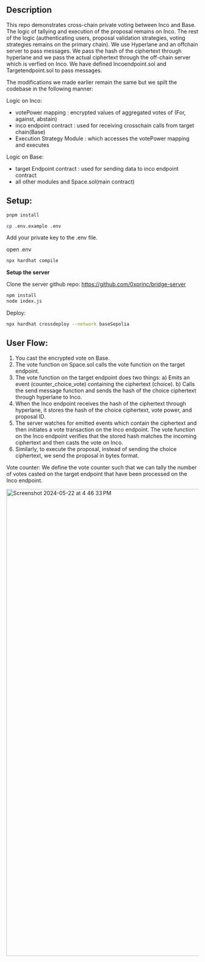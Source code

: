 ## Description
This repo demonstrates cross-chain private voting between Inco and Base. The logic of tallying and execution of the proposal remains on Inco. The rest of the logic (authenticating users, proposal validation strategies, voting strategies remains on the primary chain). We use Hyperlane and an offchain server to pass messages. We pass the hash of the ciphertext through hyperlane and we pass the actual ciphertext through the off-chain server which is verfied on Inco. We have defined Incoendpoint.sol and Targetendpoint.sol to pass messages. 

The modifications we made earlier remain the same but we spilt the codebase in the following manner:

Logic on Inco:
- votePower mapping : encrypted values of aggregated votes of (For, against, abstain)
- inco endpoint contract : used for receiving crosschain calls from target chain(Base)
- Execution Strategy Module : which accesses the votePower mapping and executes

Logic on Base: 
- target Endpoint contract : used for sending data to inco endpoint contract
- all other modules and Space.sol(main contract)

  
## Setup: 

```sh
pnpm install 
```

```sh 
cp .env.example .env 
``` 

Add your private key to the .env file. 

open .env


```sh 
npx hardhat compile 
```

**Setup the server** 

Clone the server github repo: 
https://github.com/0xprinc/bridge-server 

```sh 
npm install  
node index.js 
``` 

Deploy: 

```sh
npx hardhat crossdeploy --network baseSepolia
```


## User Flow:

1) You cast the encrypted vote on Base.
2) The vote function on Space.sol calls the vote function on the target endpoint.
3) The vote function on the target endpoint does two things:
  a) Emits an event (counter_choice_vote) containing the ciphertext (choice).
  b) Calls the send message function and sends the hash of the choice ciphertext through hyperlane to Inco.
4) When the Inco endpoint receives the hash of the ciphertext through hyperlane, it stores the hash of the choice ciphertext, vote power, and proposal ID.
5) The server watches for emitted events which contain the ciphertext and then initiates a vote transaction on the Inco endpoint. The vote function on the Inco endpoint verifies that the stored hash matches the incoming ciphertext and then casts the vote on Inco.
6) Similarly, to execute the proposal, instead of sending the choice ciphertext, we send the proposal in bytes format.

Vote counter: We define the vote counter such that we can tally the number of votes casted on the target endpoint that have been processed on the Inco endpoint.

<img width="1221" alt="Screenshot 2024-05-22 at 4 46 33 PM" src="https://github.com/0xprinc/snapshotX/assets/32016969/63ce344d-f033-4616-ac74-b6249a640482">


 
